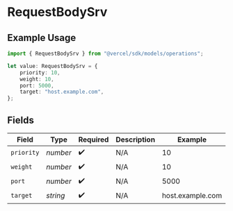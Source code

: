 # RequestBodySrv

## Example Usage

```typescript
import { RequestBodySrv } from "@vercel/sdk/models/operations";

let value: RequestBodySrv = {
    priority: 10,
    weight: 10,
    port: 5000,
    target: "host.example.com",
};
```

## Fields

| Field              | Type               | Required           | Description        | Example            |
| ------------------ | ------------------ | ------------------ | ------------------ | ------------------ |
| `priority`         | *number*           | :heavy_check_mark: | N/A                | 10                 |
| `weight`           | *number*           | :heavy_check_mark: | N/A                | 10                 |
| `port`             | *number*           | :heavy_check_mark: | N/A                | 5000               |
| `target`           | *string*           | :heavy_check_mark: | N/A                | host.example.com   |